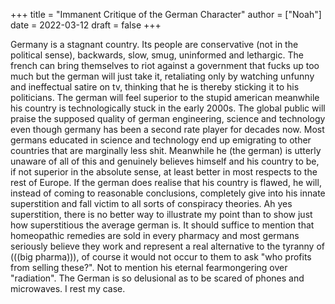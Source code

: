 +++
title = "Immanent Critique of the German Character"
author = ["Noah"]
date = 2022-03-12
draft = false
+++

Germany is a stagnant country. Its people are conservative (not in the political sense), backwards, slow, smug, uninformed and lethargic. The french can bring themselves to riot against a government that fucks up too much but the german will just take it, retaliating only by watching unfunny and ineffectual satire on tv, thinking that he is thereby sticking it to his politicians. The german will feel superior to the stupid american meanwhile his country is technologically stuck in the early 2000s. The global public will praise the supposed quality of german engineering, science and technology even though germany has been a second rate player for decades now. Most germans educated in science and technology end up emigrating to other countries that are marginally less shit. Meanwhile he (the german) is utterly unaware of all of this and genuinely believes himself and his country to be, if not superior in the absolute sense, at least better in most respects to the rest of Europe. If the german does realise that his country is flawed, he will, instead of coming to reasonable conclusions, completely give into his innate superstition and fall victim to all sorts of conspiracy theories. Ah yes superstition, there is no better way to illustrate my point than to show just how superstitious the average german is. It should suffice to mention that homeopathic remedies are sold in every pharmacy and most germans seriously believe they work and represent a real alternative to the tyranny of (((big pharma))), of course it would not occur to them to ask "who profits from selling these?". Not to mention his eternal fearmongering over "radiation". The German is so delusional as to be scared of phones and microwaves. I rest my case.